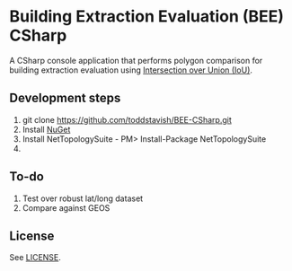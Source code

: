 # Building Extraction Evaluation (BEE) CSharp

A CSharp console application that performs polygon comparison for building extraction evaluation using [Intersection over Union (IoU)](https://en.wikipedia.org/wiki/Jaccard_index). 

## Development steps
1. git clone https://github.com/toddstavish/BEE-CSharp.git
2. Install [NuGet](https://www.nuget.org/)
3. Install NetTopologySuite - PM> Install-Package NetTopologySuite
4.

## To-do
1. Test over robust lat/long dataset
2. Compare against GEOS 

## License
See [LICENSE](./LICENSE).
